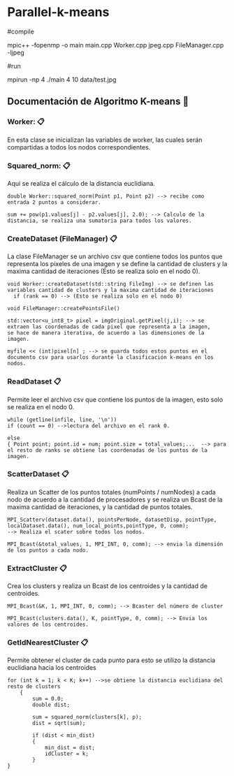 # Parallel-k-means

#compile

mpic++ -fopenmp -o main main.cpp Worker.cpp jpeg.cpp FileManager.cpp -ljpeg

#run

mpirun -np 4 ./main 4 10 data/test.jpg


## Documentación de Algoritmo K-means 🚀

### Worker: 📋

En esta clase se inicializan las variables de worker, las cuales serán compartidas a todos los nodos correspondientes. 

### Squared_norm: 📋

Aqui se realiza el cálculo de la distancia euclidiana.

```
double Worker::squared_norm(Point p1, Point p2) --> recibe como entrada 2 puntos a considerar.

sum += pow(p1.values[j] - p2.values[j], 2.0); --> Calculo de la distancia, se realiza una sumatoria para todos los valores.

```

### CreateDataset (FileManager) 📋

La clase FileManager se un archivo csv que contiene todos los puntos que representa los pixeles de una imagen y se define 
la cantidad de clusters y la maxima cantidad de iteraciones (Esto se realiza solo en el nodo 0).

```
void Worker::createDataset(std::string FileImg) --> se definen las variables cantidad de clusters y la maxima cantidad de iteraciones
  if (rank == 0) --> (Esto se realiza solo en el nodo 0)

```

```
void FileManager::createPointsFile()

std::vector<u_int8_t> pixel = imgOriginal.getPixel(j,i); --> se extraen las coordenadas de cada pixel que representa a la imagen,
se hace de manera iterativa, de acuerdo a las dimensiones de la imagen.

myfile << (int)pixel[n] ; --> se guarda todos estos puntos en el documento csv para usarlos durante la clasificación k-means en los nodos.

```

### ReadDataset 📋

Permite leer el archivo csv que contiene los puntos de la imagen, esto solo se realiza en el nodo 0. 

```
while (getline(infile, line, '\n')) 
if (count == 0) -->lectura del archivo en el rank 0.

else
{ Point point; point.id = num; point.size = total_values;...  --> para el resto de ranks se obtiene las coordenadas de los puntos de la imagen.

```

### ScatterDataset 📋

Realiza un Scatter de los puntos totales  (numPoints / numNodes)  a cada nodo de acuerdo a la cantidad de procesadores 
y se realiza un Bcast de la maxima cantidad de iteraciones, y la cantidad de puntos totales.

```
MPI_Scatterv(dataset.data(), pointsPerNode, datasetDisp, pointType, localDataset.data(), num_local_points,pointType, 0, comm);
--> Realiza el scater sobre todos los nodos.

MPI_Bcast(&total_values, 1, MPI_INT, 0, comm); --> envia la dimensión de los puntos a cada nodo.

```

### ExtractCluster 📋

Crea los clusters y realiza  un Bcast de los centroides y la cantidad de centroides.

```
MPI_Bcast(&K, 1, MPI_INT, 0, comm); --> Bcaster del número de cluster

MPI_Bcast(clusters.data(), K, pointType, 0, comm); --> Envia los valores de los centroides.
```

### GetIdNearestCluster 📋

Permite obtener el cluster de cada punto para esto se utilizo la distancia euclidiana hacia los centroides

```
for (int k = 1; k < K; k++) -->se obtiene la distancia euclidiana del resto de clusters
    {
        sum = 0.0;
        double dist;

        sum = squared_norm(clusters[k], p);
        dist = sqrt(sum);

        if (dist < min_dist)
        {
            min_dist = dist;
            idCluster = k;
        }
}
```


